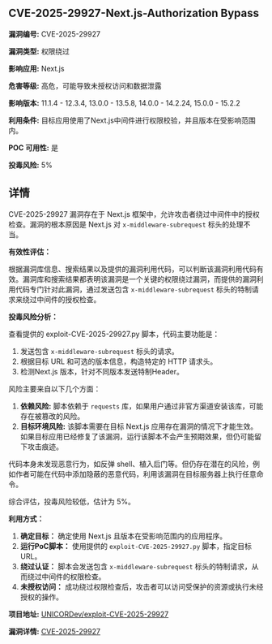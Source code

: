 ## CVE-2025-29927-Next.js-Authorization Bypass

**漏洞编号:** CVE-2025-29927

**漏洞类型:** 权限绕过

**影响应用:** Next.js

**危害等级:** 高危，可能导致未授权访问和数据泄露

**影响版本:** 11.1.4 - 12.3.4, 13.0.0 - 13.5.8, 14.0.0 - 14.2.24, 15.0.0 - 15.2.2

**利用条件:** 目标应用使用了Next.js中间件进行权限校验，并且版本在受影响范围内。

**POC 可用性:** 是

**投毒风险:** 5%

## 详情

CVE-2025-29927 漏洞存在于 Next.js 框架中，允许攻击者绕过中间件中的授权检查。漏洞的根本原因是 Next.js 对 `x-middleware-subrequest` 标头的处理不当。 

**有效性评估：**

根据漏洞库信息、搜索结果以及提供的漏洞利用代码，可以判断该漏洞利用代码有效。漏洞库和搜索结果都表明该漏洞是一个关键的权限绕过漏洞，而提供的漏洞利用代码专门针对此漏洞，通过发送包含 `x-middleware-subrequest` 标头的特制请求来绕过中间件的授权检查。

**投毒风险分析：**

查看提供的 exploit-CVE-2025-29927.py 脚本，代码主要功能是：

1.  发送包含 `x-middleware-subrequest` 标头的请求。
2.  根据目标 URL 和可选的版本信息，构造特定的 HTTP 请求头。
3.  检测Next.js 版本，针对不同版本发送特制Header。

风险主要来自以下几个方面：

1.  **依赖风险:** 脚本依赖于 `requests` 库，如果用户通过非官方渠道安装该库，可能存在被篡改的风险。
2.  **目标环境风险:** 该脚本需要在目标 Next.js 应用存在漏洞的情况下才能生效。如果目标应用已经修复了该漏洞，运行该脚本不会产生预期效果，但仍可能留下攻击痕迹。

代码本身未发现恶意行为，如反弹 shell、植入后门等。但仍存在潜在的风险，例如作者可能在代码中添加隐蔽的恶意代码，利用该漏洞在目标服务器上执行任意命令。

综合评估，投毒风险较低，估计为 5%。

**利用方式：**

1.  **确定目标：** 确定使用 Next.js 且版本在受影响范围内的应用程序。
2.  **运行PoC脚本：** 使用提供的 `exploit-CVE-2025-29927.py` 脚本，指定目标 URL。
3.  **绕过认证：** 脚本会发送包含 `x-middleware-subrequest` 标头的特制请求，从而绕过中间件的权限检查。
4.  **未授权访问：** 成功绕过权限检查后，攻击者可以访问受保护的资源或执行未经授权的操作。

**项目地址:** [UNICORDev/exploit-CVE-2025-29927](https://github.com/UNICORDev/exploit-CVE-2025-29927)

**漏洞详情:** [CVE-2025-29927](https://nvd.nist.gov/vuln/detail/CVE-2025-29927)